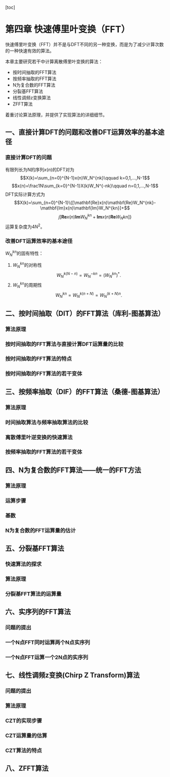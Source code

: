 [toc]
# 第四章 快速傅里叶变换（FFT）
快速傅里叶变换（FFT）并不是与DFT不同的另一种变换，而是为了减少计算次数的一种快速有效的算法。

本章主要研究若干中计算离散傅里叶变换的算法：
- 按时间抽取的FFT算法
- 按频率抽取的FFT算法
- N为复合数的FFT算法
- 分裂基FFT算法
- 线性调频z变换算法
- ZFFT算法

着重讨论算法原理，并提供了实现算法的详细细节。
## 一、直接计算DFT的问题和改善DFT运算效率的基本途径
### 直接计算DFT的问题
有限列长为N的序列$x(n)$的DFT对为$$X(k)=\sum_{n=0}^{N-1}x(n)W_N^{nk}\qquad k=0,1,...,N-1$$$$x(n)=\frac1N\sum_{k=0}^{N-1}X(k)W_N^{-nk}\qquad n=0,1,...,N-1$$DFT实际计算方式为$$X(k)=\sum_{n=0}^{N-1}\{[\mathbf{Re}x(n)\mathbf{Re}W_N^{nk}-\mathbf{Im}x(n)\mathbf{Im}W_N^{kn}]+$$$$\qquad\qquad j[\mathbf{Re}x(n)\mathbf{Im}W_N^{kn}+\mathbf{Im}x(n)\mathbf{Re}W_N{kn}]\}$$运算复杂度为$4N^2$。
### 改善DFT运算效率的基本途径
$W_N^{kn}$的固有特性：
1. $W_N^{kn}$的对称性$$W_N^{k(N-n)}=W_N^{-kn}=(W_N^{kn})^* .$$
2. $W_N^{kn}$的周期性$$W_N^{kn}=W_N^{k(n+N)}=W_N^{(k+N)n}.$$

## 二、按时间抽取（DIT）的FFT算法（库利-图基算法）
### 算法原理

### 按时间抽取的FFT算法与直接计算DFT运算量的比较
### 按时间抽取的FFT算法的特点
### 按时间抽取的FFT算法的若干变体
## 三、按频率抽取（DIF）的FFT算法（桑德-图基算法）
### 算法原理
### 时间抽取算法与频率抽取算法的比较
### 离散傅里叶逆变换的快速算法
### 按频率抽取的FFT算法的若干变体
## 四、N为复合数的FFT算法——统一的FFT方法
### 算法原理
### 运算步骤
### 基数
### N为复合数的FFT运算量的估计
## 五、分裂基FFT算法
### 快速算法的探求
### 算法原理
### 分裂基FFT算法的运算量
## 六、实序列的FFT算法
### 问题的提出
### 一个N点FFT同时运算两个N点实序列
### 一个N点FFT运算一个2N点的实序列
## 七、线性调频z变换(Chirp Z Transform)算法
### 问题的提出
### 算法原理
### CZT的实现步骤
### CZT运算量的估算
### CZT算法的特点
## 八、ZFFT算法
